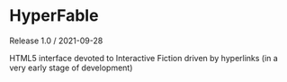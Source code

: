 # HyperFable
Release 1.0 / 2021-09-28

HTML5 interface devoted to Interactive Fiction driven by hyperlinks (in a very early stage of development)